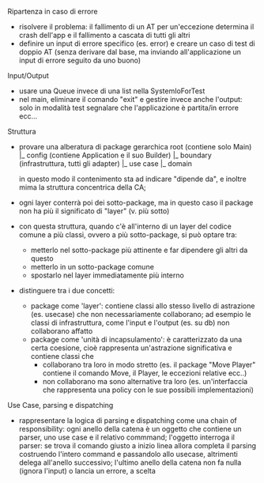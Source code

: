 Ripartenza in caso di errore
- risolvere il problema: il fallimento di un AT per un'eccezione determina il crash dell'app
  e il fallimento a cascata di tutti gli altri
- definire un input di errore specifico (es. error) e creare un caso di test
 di doppio AT (senza derivare dal base, ma inviando all'applicazione
  un input di errore seguito da uno buono)
  
Input/Output
- usare una Queue invece di una list nella SystemIoForTest
- nel main, eliminare il comando "exit" e gestire invece anche l'output:
  solo in modalità test segnalare che l'applicazione è partita/in errore ecc...
  
Struttura
- provare una alberatura di package gerarchica
   root (contiene solo Main)
     |_ config (contiene Application e il suo Builder)
       |_ boundary (infrastruttura, tutti gli adapter)
         |_ use case
           |_ domain
  
  in questo modo il contenimento sta ad indicare
  "dipende da", e inoltre mima la struttura concentrica della CA;

- ogni layer conterrà poi dei sotto-package, ma in questo caso il 
  package non ha più il significato di "layer" (v. più sotto)

- con questa struttura, quando c'è all'interno di un layer del codice
  comune a più classi, ovvero a più sotto-package, si può optare tra:
  - metterlo nel sotto-package più attinente e far dipendere gli altri da questo
  - metterlo in un sotto-package comune
  - spostarlo nel layer immediatamente più interno

- distinguere tra i due concetti:
  - package come 'layer': contiene classi allo stesso livello di astrazione
    (es. usecase) che non necessariamente collaborano; ad esempio
    le classi di infrastruttura, come l'input e l'output (es. su db)
    non collaborano affatto
  - package come 'unità di incapsulamento': è caratterizzato da una certa
    coesione, cioè rappresenta un'astrazione significativa e contiene classi che
    - collaborano tra loro in modo stretto (es. il package "Move Player"
      contiene il comando Move, il Player, le eccezioni relative ecc..)
    - non collaborano ma sono alternative tra loro (es. un'interfaccia
      che rappresenta una policy con le sue possibili implementazioni)
      
Use Case, parsing e dispatching
- rappresentare la logica di parsing e dispatching come una chain of responsibility:
    ogni anello della catena è un oggetto che contiene 
    un parser, uno use case e il relativo commmand;
    l'oggetto interroga il parser: se trova il comando giusto a inizio linea allora
    completa il parsing costruendo l'intero command e passandolo allo usecase, 
    altrimenti delega all'anello successivo;
    l'ultimo anello della catena non fa nulla (ignora l'input) o lancia un errore, a scelta
